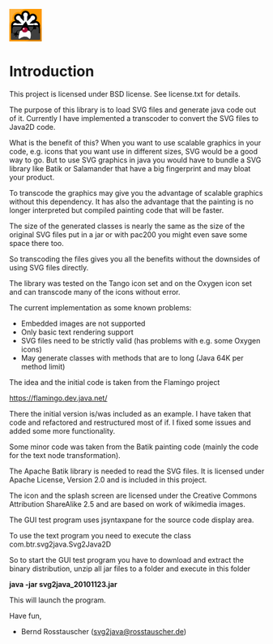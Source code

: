 ![Project Logo](https://github.com/Rossi1337/svg2java/blob/master/misc/logo.png "Logo")
# Introduction
This project is licensed under BSD license.
See license.txt for details.

The purpose of this library is to load SVG files and 
generate java code out of it. Currently I have implemented
a transcoder to convert the SVG files to Java2D code.

What is the benefit of this? When you want to use 
scalable graphics in your code, e.g. icons that you want 
use in different sizes, SVG would be a good way to go.
But to use SVG graphics in java you would have to bundle
a SVG library like Batik or Salamander that have a big
fingerprint and may bloat your product. 

To transcode the graphics may give you the advantage 
of scalable graphics without this dependency. It has 
also the advantage that the painting is no longer 
interpreted but compiled painting code that will be faster.

The size of the generated classes is nearly the same as the 
size of the original SVG files put in a jar or with pac200
you might even save some space there too. 

So transcoding the files gives you all the benefits without the
downsides of using SVG files directly.


The library was tested on the Tango icon set and on the 
Oxygen icon set and can transcode many of the icons without error.

The current implementation as some known problems:

- Embedded images are not supported
- Only basic text rendering support
- SVG files need to be strictly valid 
  (has problems with e.g. some Oxygen icons)
- May generate classes with methods that are to long 
  (Java 64K per method limit)


The idea and the initial code is taken from the Flamingo project 

https://flamingo.dev.java.net/

There the initial version is/was included as an example.
I have taken that code and refactored and restructured most of if.
I fixed some issues and added some more functionality.

Some minor code was taken from the Batik painting code 
(mainly the code for the text node transformation).

The Apache Batik library is needed to read the SVG files. 
It is licensed under Apache License, Version 2.0 
and is included in this project.

The icon and the splash screen are licensed under the 
Creative Commons Attribution ShareAlike 2.5 and are based on work of wikimedia images. 

The GUI test program uses jsyntaxpane for the source code display area.

To use the text program you need to execute the class 
com.btr.svg2java.Svg2Java2D

So to start the GUI test program you have to download and extract the binary distribution,
unzip all jar files to a folder and execute in this folder

**java -jar svg2java_20101123.jar**  

This will launch the program.

Have fun,
- Bernd Rosstauscher (svg2java@rosstauscher.de) 